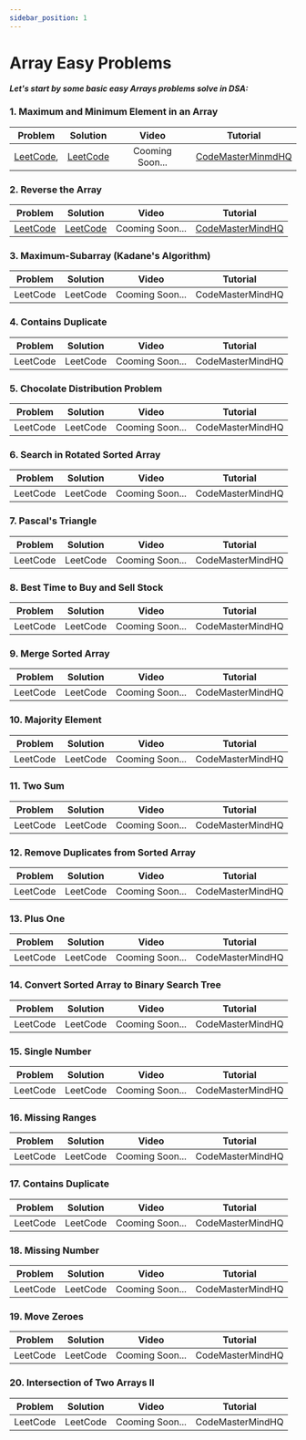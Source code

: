 ```yaml
---
sidebar_position: 1
---
```


# Array Easy Problems

***Let's start by some basic easy Arrays problems solve in DSA:***

### 1. Maximum and Minimum Element in an Array 
   
   | Problem | Solution | Video |Tutorial |
   |:-------:|:--------:|:--------:|:--------:|
   | [LeetCode](https://leetcode.com/discuss/interview-question/3593060/Maximum-and-Minimum-Element-in-an-Array), | [LeetCode](https://leetcode.com/discuss/interview-question/3593060/Maximum-and-Minimum-Element-in-an-Array/1915347) |Cooming Soon... | [CodeMasterMinmdHQ](https://codemastermindhq.vercel.app/docs/dsa/array/easy/max-min-arr) |
### 2. Reverse the Array 
   
   | Problem | Solution |Video |Tutorial |
   |:-------:|:--------:|:--------:|:--------:|
   | [LeetCode](https://leetcode.com/discuss/interview-question/3593148/Reverse-the-Array) |[LeetCode](https://leetcode.com/discuss/interview-question/3593148/Reverse-the-Array/1915383) |Cooming Soon... | [CodeMasterMindHQ](https://codemastermindhq.vercel.app/docs/dsa/array/easy/reverse-arr)|

### 3. Maximum-Subarray (Kadane's Algorithm) 

   | Problem | Solution |Video |Tutorial |
   |:-------:|:--------:|:--------:|:--------:|
   | LeetCode |LeetCode |Cooming Soon... | CodeMasterMindHQ|

### 4. Contains Duplicate 

   | Problem | Solution |Video |Tutorial |
   |:-------:|:--------:|:--------:|:--------:|
   | LeetCode |LeetCode |Cooming Soon... | CodeMasterMindHQ|

### 5. Chocolate Distribution Problem 

   | Problem | Solution |Video |Tutorial |
   |:-------:|:--------:|:--------:|:--------:|
   | LeetCode |LeetCode |Cooming Soon... | CodeMasterMindHQ|

### 6. Search in Rotated Sorted Array 

   | Problem | Solution |Video |Tutorial |
   |:-------:|:--------:|:--------:|:--------:|
   | LeetCode |LeetCode |Cooming Soon... | CodeMasterMindHQ|

### 7. Pascal's Triangle 

   | Problem | Solution |Video |Tutorial |
   |:-------:|:--------:|:--------:|:--------:|
   | LeetCode |LeetCode |Cooming Soon... | CodeMasterMindHQ|

### 8. Best Time to Buy and Sell Stock 

   | Problem | Solution |Video |Tutorial |
   |:-------:|:--------:|:--------:|:--------:|
   | LeetCode |LeetCode |Cooming Soon... | CodeMasterMindHQ|

### 9.  Merge Sorted Array 

   | Problem | Solution |Video |Tutorial |
   |:-------:|:--------:|:--------:|:--------:|
   | LeetCode |LeetCode |Cooming Soon... | CodeMasterMindHQ|

### 10. Majority Element

   | Problem | Solution |Video |Tutorial |
   |:-------:|:--------:|:--------:|:--------:|
   | LeetCode |LeetCode |Cooming Soon... | CodeMasterMindHQ|

### 11. Two Sum

   | Problem | Solution |Video |Tutorial |
   |:-------:|:--------:|:--------:|:--------:|
   | LeetCode |LeetCode |Cooming Soon... | CodeMasterMindHQ|

### 12. Remove Duplicates from Sorted Array

   | Problem | Solution |Video |Tutorial |
   |:-------:|:--------:|:--------:|:--------:|
   | LeetCode |LeetCode |Cooming Soon... | CodeMasterMindHQ|

### 13. Plus One

   | Problem | Solution |Video |Tutorial |
   |:-------:|:--------:|:--------:|:--------:|
   | LeetCode |LeetCode |Cooming Soon... | CodeMasterMindHQ|

### 14. Convert Sorted Array to Binary Search Tree

   | Problem | Solution |Video |Tutorial |
   |:-------:|:--------:|:--------:|:--------:|
   | LeetCode |LeetCode |Cooming Soon... | CodeMasterMindHQ|

### 15. Single Number

   | Problem | Solution |Video |Tutorial |
   |:-------:|:--------:|:--------:|:--------:|
   | LeetCode |LeetCode |Cooming Soon... | CodeMasterMindHQ|

### 16. Missing Ranges

   | Problem | Solution |Video |Tutorial |
   |:-------:|:--------:|:--------:|:--------:|
   | LeetCode |LeetCode |Cooming Soon... | CodeMasterMindHQ|

### 17. Contains Duplicate

   | Problem | Solution |Video |Tutorial |
   |:-------:|:--------:|:--------:|:--------:|
   | LeetCode |LeetCode |Cooming Soon... | CodeMasterMindHQ|

### 18. Missing Number

   | Problem | Solution |Video |Tutorial |
   |:-------:|:--------:|:--------:|:--------:|
   | LeetCode |LeetCode |Cooming Soon... | CodeMasterMindHQ|

### 19. Move Zeroes

   | Problem | Solution |Video |Tutorial |
   |:-------:|:--------:|:--------:|:--------:|
   | LeetCode |LeetCode |Cooming Soon... | CodeMasterMindHQ|

### 20. Intersection of Two Arrays II

   | Problem | Solution |Video |Tutorial |
   |:-------:|:--------:|:--------:|:--------:|
   | LeetCode |LeetCode |Cooming Soon... | CodeMasterMindHQ|

